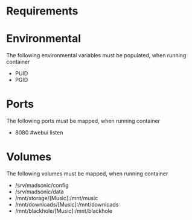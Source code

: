 # Requirements


# Environmental
The following environmental variables must be populated, when running container 

- PUID
- PGID

# Ports
The following ports must be mapped, when running container 

 - 8080 #webui listen 
 
# Volumes
The following volumes must be mapped, when running container 

- /srv/madsonic/config
- /srv/madsonic/data
- /mnt/storage/[Music]:/mnt/music
- /mnt/downloads/[Music]:/mnt/downloads
- /mnt/blackhole/[Music]:/mnt/blackhole
